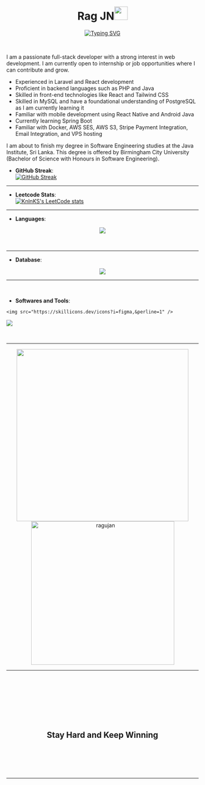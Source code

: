 <h1 align="center"><b>Rag JN</b><img src="https://media.giphy.com/media/hvRJCLFzcasrR4ia7z/giphy.gif" width="35"></h1>
<!--  -->
<p align="center">
<a href="https://git.io/typing-svg"><img src="https://readme-typing-svg.demolab.com?font=Fira+Code&pause=1000&color=03F7BB&random=false&width=435&lines=This+is+Ragujan+aka+Rag+JN" alt="Typing SVG" /></a>
</p>

<br>

I am a passionate full-stack developer with a strong interest in web development. I am currently open to internship or job opportunities where I can contribute and grow.

- Experienced in Laravel and React development
- Proficient in backend languages such as PHP and Java
- Skilled in front-end technologies like React and Tailwind CSS
- Skilled in MySQL and have a foundational understanding of PostgreSQL as I am currently learning it
- Familiar with mobile development using React Native and Android Java
- Currently learning Spring Boot
- Familiar with Docker, AWS SES, AWS S3, Stripe Payment Integration, Email Integration, and VPS hosting

I am about to finish my degree in Software Engineering studies at the Java Institute, Sri Lanka. This degree is offered by Birmingham City University (Bachelor of Science with Honours in Software Engineering).

<p align="center">

- **GitHub Streak**:
  <br>
  [![GitHub Streak](https://streak-stats.demolab.com/?user=ragujan)](https://git.io/streak-stats)
  <br>
<hr>

- **Leetcode Stats**:
  <br>
  [![KnlnKS's LeetCode stats](https://leetcode-stats-six.vercel.app/?username=ragujan)](https://github.com/KnlnKS/leetcode-stats)
<hr>

- **Languages**:
<p align="center">
  <a href="https://skillicons.dev">
    <img src="https://skillicons.dev/icons?i=html,js,css,java,php,mysql,postgres,&perline=8" />
  </a>
</p>
<br>
<hr>

- **Database**:
<p align="center">
  <a href="https://skillicons.dev">
    <img src="https://skillicons.dev/icons?i=mysql,postgres,sqlite,firebase,&perline=8" />
  </a>
</p>
<hr>
<br>

- **Softwares and Tools**:
<p align="center">
  
    <img src="https://skillicons.dev/icons?i=figma,&perline=1" />
   <img src="https://skillicons.dev/icons?i=figma,&perline=1" />
</p>
<br>



<hr>

<div align="center">

<a href="https://github.com/ragujan/">
  <img src="https://github-readme-stats.vercel.app/api?username=ragujan&include_all_commits=true&count_private=true&show_icons=true&line_height=20&title_color=7A7ADB&icon_color=2234AE&text_color=D3D3D3&bg_color=0,000000,130F40" width="450"/>
  <img src="https://github-readme-stats.vercel.app/api/top-langs?username=ragujan&show_icons=true&locale=en&layout=compact&line_height=20&title_color=7A7ADB&icon_color=2234AE&text_color=D3D3D3&bg_color=0,000000,130F40" width="375"  alt="ragujan"/>
</a>
</div>

---

<br>
<br>

<br>
<div align='left'>

<ul>

<br>

</ul>
</div>

<br>

<div align='center'>

## <b>Stay Hard and Keep Winning</b>

</div>
<br>
<br>
<br>
<br>

---

<br>
